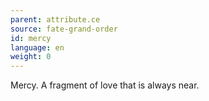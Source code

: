 ```yaml
---
parent: attribute.ce
source: fate-grand-order
id: mercy
language: en
weight: 0
---
```


Mercy.
A fragment of love that is always near.
